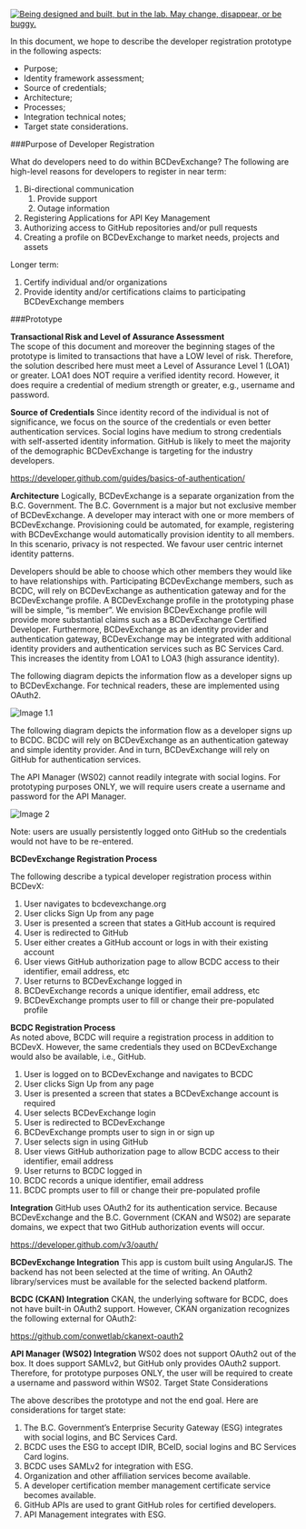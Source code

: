 <a rel="discovery" href="https://github.com/BCDevExchange/docs/wiki/Project-States"><img alt="Being designed and built, but in the lab. May change, disappear, or be buggy." style="border-width:0" src="https://img.shields.io/badge/BCDevExchange-Discovery-yellow.svg" title="Being designed and built, but in the lab. May change, disappear, or be buggy." /></a>

In this document, we hope to describe the developer registration prototype in the following aspects:
* Purpose;
* Identity framework assessment;
* Source of credentials;
* Architecture;
* Processes;
* Integration technical notes;
* Target state considerations.

###Purpose of Developer Registration

What do developers need to do within BCDevExchange? The following are high-level reasons for developers to register in near term:

1.	Bi-directional communication
    1. Provide support
    1. Outage information
2.	Registering Applications for API Key Management
3.	Authorizing access to GitHub repositories and/or pull requests
4.	Creating a profile on BCDevExchange to market needs, projects and assets

Longer term:

1.	Certify individual and/or organizations
2.	Provide identity and/or certifications claims to participating BCDevExchange members

###Prototype

**Transactional Risk and Level of Assurance Assessment**	
The scope of this document and moreover the beginning stages of the prototype is limited to transactions that have a LOW level of risk. Therefore, the solution described here must meet a Level of Assurance Level 1 (LOA1) or greater. LOA1 does NOT require a verified identity record. However, it does require a credential of medium strength or greater, e.g., username and password.  

**Source of Credentials**
Since identity record of the individual is not of significance, we focus on the source of the credentials or even better authentication services.  Social logins have medium to strong credentials with self-asserted identity information.  GitHub is likely to meet the majority of the demographic BCDevExchange is targeting for the industry developers.  

https://developer.github.com/guides/basics-of-authentication/

**Architecture**
Logically, BCDevExchange is a separate organization from the B.C. Government. The B.C. Government is a major but not exclusive member of BCDevExchange. A developer may interact with one or more members of BCDevExchange. Provisioning could be automated, for example, registering with BCDevExchange would automatically provision identity to all members. In this scenario, privacy is not respected.  We favour user centric internet identity patterns.

Developers should be able to choose which other members they would like to have relationships with.  Participating BCDevExchange members, such as BCDC, will rely on BCDevExchange as authentication gateway and for the BCDevExchange profile. A BCDevExchange profile in the prototyping phase will be simple, “is member”.  We envision BCDevExchange profile will provide more substantial claims such as a BCDevExchange Certified Developer.  Furthermore, BCDevExchange as an identity provider and authentication gateway, BCDevExchange may be integrated with additional identity providers and authentication services such as BC Services Card. This increases the identity from LOA1 to LOA3 (high assurance identity).  

The following diagram depicts the information flow as a developer signs up to BCDevExchange. For technical readers, these are implemented using OAuth2.

![Image 1.1](https://cloud.githubusercontent.com/assets/10409349/6509588/26b648b2-c315-11e4-8d99-883d293fd641.png)

The following diagram depicts the information flow as a developer signs up to BCDC. BCDC will rely on BCDevExchange as an authentication gateway and simple identity provider. And in turn, BCDevExchange will rely on GitHub for authentication services.  

The API Manager (WS02) cannot readily integrate with social logins. For prototyping purposes ONLY, we will require users create a username and password for the API Manager.  


![Image 2](https://cloud.githubusercontent.com/assets/10409349/6509587/26b55f24-c315-11e4-8d78-8ef86b828426.png)

Note: users are usually persistently logged onto GitHub so the credentials would not have to be re-entered.  

**BCDevExchange Registration Process**

The following describe a typical developer registration process within BCDevX:
1.	User navigates to bcdevexchange.org
2.	User clicks Sign Up from any page
3.	User is presented a screen that states a GitHub account is required
4.	User is redirected to GitHub
5.	User either creates a GitHub account or logs in with their existing account
6.	User views GitHub authorization page to allow BCDC access to their identifier, email address, etc
7.	User returns to BCDevExchange logged in
8.	BCDevExchange records a unique identifier, email address, etc
9.	BCDevExchange prompts user to fill or change their pre-populated profile

**BCDC Registration Process**	
As noted above, BCDC will require a registration process in addition to BCDevX. However, the same credentials they used on BCDevExchange would also be available, i.e., GitHub.

1.	User is logged on to BCDevExchange and navigates to BCDC
2.	User clicks Sign Up from any page
3.	User is presented a screen that states a BCDevExchange account is required
4.	User selects BCDevExchange login
5.	User is redirected to BCDevExchange
6.	BCDevExchange prompts user to sign in or sign up
7.	User selects sign in using GitHub
8.	User views GitHub authorization page to allow BCDC access to their identifier, email address
9.	User returns to BCDC logged in
10.	BCDC records a unique identifier, email address
11.	BCDC prompts user to fill or change their pre-populated profile

**Integration**
GitHub uses OAuth2 for its authentication service.  Because BCDevExchange and the B.C. Government (CKAN and WS02) are separate domains, we expect that two GitHub authorization events will occur.  

https://developer.github.com/v3/oauth/

**BCDevExchange Integration**
This app is custom built using AngularJS.  The backend has not been selected at the time of writing.  An OAuth2 library/services must be available for the selected backend platform.

**BCDC (CKAN) Integration**
CKAN, the underlying software for BCDC, does not have built-in OAuth2 support.  However, CKAN organization recognizes the following external for OAuth2:

https://github.com/conwetlab/ckanext-oauth2

**API Manager (WS02) Integration**
WS02 does not support OAuth2 out of the box.  It does support SAMLv2, but GitHub only provides OAuth2 support.  Therefore, for prototype purposes ONLY, the user will be required to create a username and password within WS02.
Target State Considerations

The above describes the prototype and not the end goal.  Here are considerations for target state:

1.	The B.C. Government’s Enterprise Security Gateway (ESG) integrates with social logins, and BC Services Card.
2.	BCDC uses the ESG to accept IDIR, BCeID, social logins and BC Services Card logins.  
3.	BCDC uses SAMLv2 for integration with ESG.
4.	Organization and other affiliation services become available.
5.	A developer certification member management certificate service becomes available.
6.	GitHub APIs are used to grant GitHub roles for certified developers.
7.	API Management integrates with ESG. 
